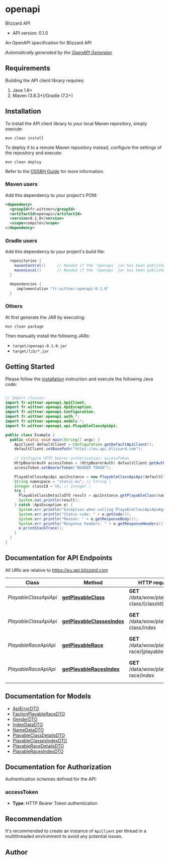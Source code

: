 # openapi

Blizzard API
- API version: 0.1.0

An OpenAPI specification for Blizzard API


*Automatically generated by the [OpenAPI Generator](https://openapi-generator.tech)*


## Requirements

Building the API client library requires:
1. Java 1.8+
2. Maven (3.8.3+)/Gradle (7.2+)

## Installation

To install the API client library to your local Maven repository, simply execute:

```shell
mvn clean install
```

To deploy it to a remote Maven repository instead, configure the settings of the repository and execute:

```shell
mvn clean deploy
```

Refer to the [OSSRH Guide](http://central.sonatype.org/pages/ossrh-guide.html) for more information.

### Maven users

Add this dependency to your project's POM:

```xml
<dependency>
  <groupId>fr.wittner</groupId>
  <artifactId>openapi</artifactId>
  <version>0.1.0</version>
  <scope>compile</scope>
</dependency>
```

### Gradle users

Add this dependency to your project's build file:

```groovy
  repositories {
    mavenCentral()     // Needed if the 'openapi' jar has been published to maven central.
    mavenLocal()       // Needed if the 'openapi' jar has been published to the local maven repo.
  }

  dependencies {
     implementation "fr.wittner:openapi:0.1.0"
  }
```

### Others

At first generate the JAR by executing:

```shell
mvn clean package
```

Then manually install the following JARs:

* `target/openapi-0.1.0.jar`
* `target/lib/*.jar`

## Getting Started

Please follow the [installation](#installation) instruction and execute the following Java code:

```java

// Import classes:
import fr.wittner.openapi.ApiClient;
import fr.wittner.openapi.ApiException;
import fr.wittner.openapi.Configuration;
import fr.wittner.openapi.auth.*;
import fr.wittner.openapi.models.*;
import fr.wittner.openapi.api.PlayableClassApiApi;

public class Example {
  public static void main(String[] args) {
    ApiClient defaultClient = Configuration.getDefaultApiClient();
    defaultClient.setBasePath("https://eu.api.blizzard.com");
    
    // Configure HTTP bearer authorization: accessToken
    HttpBearerAuth accessToken = (HttpBearerAuth) defaultClient.getAuthentication("accessToken");
    accessToken.setBearerToken("BEARER TOKEN");

    PlayableClassApiApi apiInstance = new PlayableClassApiApi(defaultClient);
    String namespace = "static-eu"; // String | 
    Integer classId = 56; // Integer | 
    try {
      PlayableClassDetailsDTO result = apiInstance.getPlayableClass(namespace, classId);
      System.out.println(result);
    } catch (ApiException e) {
      System.err.println("Exception when calling PlayableClassApiApi#getPlayableClass");
      System.err.println("Status code: " + e.getCode());
      System.err.println("Reason: " + e.getResponseBody());
      System.err.println("Response headers: " + e.getResponseHeaders());
      e.printStackTrace();
    }
  }
}

```

## Documentation for API Endpoints

All URIs are relative to *https://eu.api.blizzard.com*

Class | Method | HTTP request | Description
------------ | ------------- | ------------- | -------------
*PlayableClassApiApi* | [**getPlayableClass**](docs/PlayableClassApiApi.md#getPlayableClass) | **GET** /data/wow/playable-class/{classId} | Returns a playable class by ID.
*PlayableClassApiApi* | [**getPlayableClassesIndex**](docs/PlayableClassApiApi.md#getPlayableClassesIndex) | **GET** /data/wow/playable-class/index | Returns an index of playable races.
*PlayableRaceApiApi* | [**getPlayableRace**](docs/PlayableRaceApiApi.md#getPlayableRace) | **GET** /data/wow/playable-race/{playableRaceId} | Returns a playable race by ID.
*PlayableRaceApiApi* | [**getPlayableRacesIndex**](docs/PlayableRaceApiApi.md#getPlayableRacesIndex) | **GET** /data/wow/playable-race/index | Returns an index of playable races.


## Documentation for Models

 - [ApiErrorDTO](docs/ApiErrorDTO.md)
 - [FactionPlayableRaceDTO](docs/FactionPlayableRaceDTO.md)
 - [GenderDTO](docs/GenderDTO.md)
 - [IndexDataDTO](docs/IndexDataDTO.md)
 - [NameDataDTO](docs/NameDataDTO.md)
 - [PlayableClassDetailsDTO](docs/PlayableClassDetailsDTO.md)
 - [PlayableClassesIndexDTO](docs/PlayableClassesIndexDTO.md)
 - [PlayableRaceDetailsDTO](docs/PlayableRaceDetailsDTO.md)
 - [PlayableRacesIndexDTO](docs/PlayableRacesIndexDTO.md)


<a id="documentation-for-authorization"></a>
## Documentation for Authorization


Authentication schemes defined for the API:
<a id="accessToken"></a>
### accessToken

- **Type**: HTTP Bearer Token authentication


## Recommendation

It's recommended to create an instance of `ApiClient` per thread in a multithreaded environment to avoid any potential issues.

## Author



